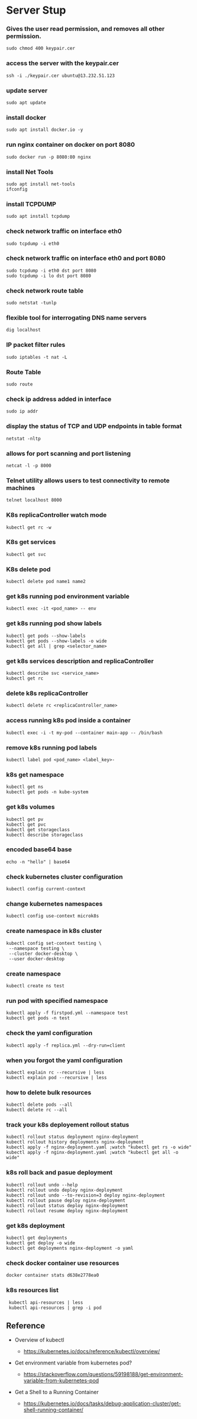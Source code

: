 <!-- @format -->

# Server Stup

### Gives the user read permission, and removes all other permission.

    sudo chmod 400 keypair.cer

### access the server with the keypair.cer

    ssh -i ./keypair.cer ubuntu@13.232.51.123

### update server

    sudo apt update

### install docker

    sudo apt install docker.io -y

### run nginx container on docker on port 8080

    sudo docker run -p 8080:80 nginx

### install Net Tools

    sudo apt install net-tools
    ifconfig

### install TCPDUMP

    sudo apt install tcpdump

### check network traffic on interface eth0

    sudo tcpdump -i eth0

### check network traffic on interface eth0 and port 8080

    sudo tcpdump -i eth0 dst port 8080
    sudo tcpdump -i lo dst port 8080

### check network route table

    sudo netstat -tunlp

### flexible tool for interrogating DNS name servers

    dig localhost

### IP packet filter rules

    sudo iptables -t nat -L

### Route Table

    sudo route

### check ip address added in interface

    sudo ip addr

### display the status of TCP and UDP endpoints in table format

    netstat -nltp

### allows for port scanning and port listening

    netcat -l -p 8000

### Telnet utility allows users to test connectivity to remote machines

    telnet localhost 8000

### K8s replicaController watch mode

    kubectl get rc -w

### K8s get services

    kubectl get svc

### K8s delete pod

    kubectl delete pod name1 name2

### get k8s running pod environment variable

    kubectl exec -it <pod_name> -- env

### get k8s running pod show labels

    kubectl get pods --show-labels
    kubectl get pods --show-labels -o wide
    kubectl get all | grep <selector_name>

### get k8s services description and replicaController

    kubectl describe svc <service_name>
    kubectl get rc

### delete k8s replicaController

    kubectl delete rc <replicaController_name>

### access running k8s pod inside a container

    kubectl exec -i -t my-pod --container main-app -- /bin/bash

### remove k8s running pod labels

    kubectl label pod <pod_name> <label_key>-

### k8s get namespace

    kubectl get ns
    kubectl get pods -n kube-system

### get k8s volumes

    kubectl get pv
    kubectl get pvc
    kubectl get storageclass
    kubectl describe storageclass

### encoded base64 base

    echo -n "hello" | base64

### check kubernetes cluster configuration

    kubectl config current-context

### change kubernetes namespaces

    kubectl config use-context microk8s

### create namespace in k8s cluster

```
kubectl config set-context testing \
 --namespace testing \
 --cluster docker-desktop \
 --user docker-desktop
```

### create namespace

    kubectl create ns test

### run pod with specified namespace

    kubectl apply -f firstpod.yml --namespace test
    kubectl get pods -n test

### check the yaml configuration

    kubectl apply -f replica.yml --dry-run=client

### when you forgot the yaml configuration

    kubectl explain rc --recursive | less
    kubectl explain pod --recursive | less

### how to delete bulk resources

    kubectl delete pods --all
    kubectl delete rc --all

### track your k8s deployement rollout status

    kubectl rollout status deployment nginx-deployment
    kubectl rollout history deployments nginx-deployment
    kubectl apply -f nginx-deployment.yaml ;watch "kubectl get rs -o wide"
    kubectl apply -f nginx-deployment.yaml ;watch "kubectl get all -o wide"

### k8s roll back and pasue deployment

    kubectl rollout undo --help
    kubectl rollout undo deploy nginx-deployment
    kubectl rollout undo --to-revision=3 deploy nginx-deployment
    kubectl rollout pause deploy nginx-deployment
    kubectl rollout status deploy nginx-deployment
    kubectl rollout resume deploy nginx-deployment

### get k8s deployment

    kubectl get deployments
    kubectl get deploy -o wide
    kubectl get deployments nginx-deployment -o yaml

### check docker container use resources

    docker container stats d638e2778ea0

### k8s resources list

     kubectl api-resources | less
     kubectl api-resources | grep -i pod

## Reference

- Overview of kubectl

  - https://kubernetes.io/docs/reference/kubectl/overview/

- Get environment variable from kubernetes pod?

  - https://stackoverflow.com/questions/59198188/get-environment-variable-from-kubernetes-pod

- Get a Shell to a Running Container
  - https://kubernetes.io/docs/tasks/debug-application-cluster/get-shell-running-container/
